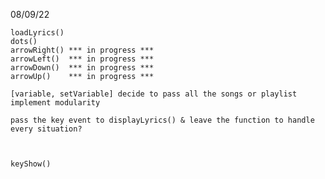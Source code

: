 08/09/22

    loadLyrics()
    dots()
    arrowRight() *** in progress ***
    arrowLeft()  *** in progress ***
    arrowDown()  *** in progress ***
    arrowUp()    *** in progress ***

    [variable, setVariable] decide to pass all the songs or playlist
    implement modularity

    pass the key event to displayLyrics() & leave the function to handle every situation?



    keyShow()
